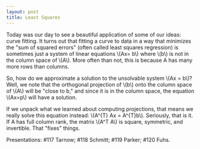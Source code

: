 ```yaml
---
layout: post
title: Least Squares
---
```


Today was our day to see a beautiful application of some of our ideas: curve fitting.
It turns out that fitting a curve to data in a way that minimizes the "sum of squared
errors" (often called least squares regression) is sometimes just a system of linear
equations \\(Ax= b\\) where \\(b\\) is not in the column space of \\(A\\).
More often than not, this is because A has many more rows than columns.

So, how do we approximate a solution to the unsolvable system \\(Ax = b\\)? Well,
we note that the orthogonal projection of \\(b\\) onto the column space of \\(A\\)
will be "close to b," and since it is in the column space, the equation \\(Ax=p\\)
will have a solution.

If we unpack what we learned about computing projections, that means we really
solve this equation instead: \\(A^{T} Ax = A^{T}b\\). Seriously, that is it.
If A has full column rank, the matrix \\(A^T A\\) is square, symmetric, and invertible.
That "fixes" things.

Presentations: \#117 Tarnow; \#118 Schmitt; \#119 Parker; \#120 Fuhs.
